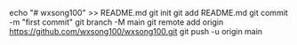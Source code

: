 echo "# wxsong100" >> README.md
git init
git add README.md
git commit -m "first commit"
git branch -M main
git remote add origin https://github.com/wxsong100/wxsong100.git
git push -u origin main
